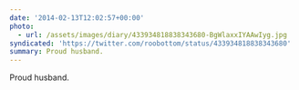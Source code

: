```yaml
---
date: '2014-02-13T12:02:57+00:00'
photo:
  - url: /assets/images/diary/433934818838343680-BgWlaxxIYAAwIyg.jpg
syndicated: 'https://twitter.com/roobottom/status/433934818838343680'
summary: Proud husband.
---
```

Proud husband. 
